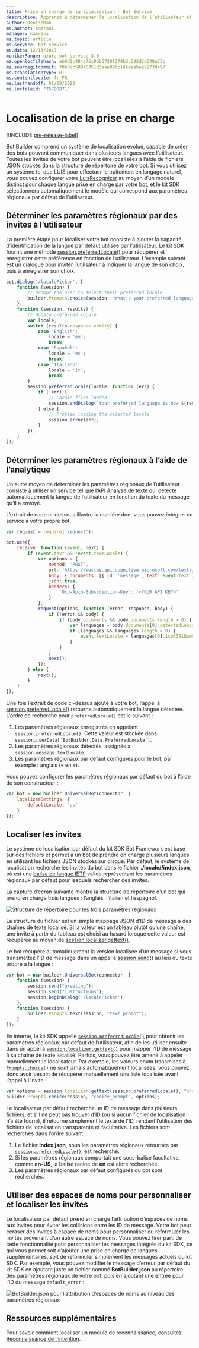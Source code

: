 ```yaml
---
title: Prise en charge de la localisation - Bot Service
description: Apprenez à déterminer la localisation de l’utilisateur et à activer les fonctionnalités de localisation à l’aide du kit SDK Bot Framework pour Node.js.
author: DeniseMak
ms.author: kamrani
manager: kamrani
ms.topic: article
ms.service: bot-service
ms.date: 12/13/2017
monikerRange: azure-bot-service-3.0
ms.openlocfilehash: eb9d2c484a76c0db5720f274b3c592d2d648a75b
ms.sourcegitcommit: f8b5cc509a6351d3aae89bc146eaabead973de97
ms.translationtype: HT
ms.contentlocale: fr-FR
ms.lasthandoff: 01/09/2020
ms.locfileid: "75790871"
---
```

# <a name="support-localization"></a>Localisation de la prise en charge

[!INCLUDE [pre-release-label](../includes/pre-release-label-v3.md)]

Bot Builder comprend un système de localisation évolué, capable de créer des bots pouvant communiquer dans plusieurs langues avec l’utilisateur. Toutes les invites de votre bot peuvent être localisées à l’aide de fichiers JSON stockés dans la structure de répertoire de votre bot. Si vous utilisez un système tel que LUIS pour effectuer le traitement en langage naturel, vous pouvez configurer votre [LuisRecognizer][LUISRecognizer] au moyen d’un modèle distinct pour chaque langue prise en charge par votre bot, et le kit SDK sélectionnera automatiquement le modèle qui correspond aux paramètres régionaux par défaut de l’utilisateur.

## <a name="determine-the-locale-by-prompting-the-user"></a>Déterminer les paramètres régionaux par des invites à l’utilisateur
La première étape pour localiser votre bot consiste à ajouter la capacité d’identification de la langue par défaut utilisée par l’utilisateur. Le kit SDK fournit une méthode [session.preferredLocale()][preferredLocal] pour récupérer et enregistrer cette préférence en fonction de l’utilisateur. L’exemple suivant est un dialogue pour inviter l’utilisateur à indiquer la langue de son choix, puis à enregistrer son choix.

``` javascript
bot.dialog('/localePicker', [
    function (session) {
        // Prompt the user to select their preferred locale
        builder.Prompts.choice(session, "What's your preferred language?", 'English|Español|Italiano');
    },
    function (session, results) {
        // Update preferred locale
        var locale;
        switch (results.response.entity) {
            case 'English':
                locale = 'en';
                break;
            case 'Español':
                locale = 'es';
                break;
            case 'Italiano':
                locale = 'it';
                break;
        }
        session.preferredLocale(locale, function (err) {
            if (!err) {
                // Locale files loaded
                session.endDialog(`Your preferred language is now ${results.response.entity}`);
            } else {
                // Problem loading the selected locale
                session.error(err);
            }
        });
    }
]);
```

## <a name="determine-the-locale-by-using-analytics"></a>Déterminer les paramètres régionaux à l’aide de l’analytique
Un autre moyen de déterminer les paramètres régionaux de l’utilisateur consiste à utiliser un service tel que l’[API Analyse de texte](/azure/cognitive-services/cognitive-services-text-analytics-quick-start) qui détecte automatiquement la langue de l’utilisateur en fonction du texte du message qu’il a envoyé.

L’extrait de code ci-dessous illustre la manière dont vous pouvez intégrer ce service à votre propre bot.
``` javascript
var request = require('request');

bot.use({
    receive: function (event, next) {
        if (event.text && !event.textLocale) {
            var options = {
                method: 'POST',
                url: 'https://westus.api.cognitive.microsoft.com/text/analytics/v2.0/languages?numberOfLanguagesToDetect=1',
                body: { documents: [{ id: 'message', text: event.text }]},
                json: true,
                headers: {
                    'Ocp-Apim-Subscription-Key': '<YOUR API KEY>'
                }
            };
            request(options, function (error, response, body) {
                if (!error && body) {
                    if (body.documents && body.documents.length > 0) {
                        var languages = body.documents[0].detectedLanguages;
                        if (languages && languages.length > 0) {
                            event.textLocale = languages[0].iso6391Name;
                        }
                    }
                }
                next();
            });
        } else {
            next();
        }
    }
});
```

Une fois l’extrait de code ci-dessus ajouté à votre bot, l’appel à [session.preferredLocale()][preferredLocal] retourne automatiquement la langue détectée. L’ordre de recherche pour `preferredLocale()` est le suivant :
1. Les paramètres régionaux enregistrés en appelant `session.preferredLocale()`. Cette valeur est stockée dans `session.userData['BotBuilder.Data.PreferredLocale']`.
2. Les paramètres régionaux détectés, assignés à `session.message.textLocale`.
3. Les paramètres régionaux par défaut configurés pour le bot, par exemple : anglais (« en »).

Vous pouvez configurer les paramètres régionaux par défaut du bot à l’aide de son constructeur :

```javascript
var bot = new builder.UniversalBot(connector, {
    localizerSettings: { 
        defaultLocale: "es" 
    }
});
```

## <a name="localize-prompts"></a>Localiser les invites
Le système de localisation par défaut du kit SDK Bot Framework est basé sur des fichiers et permet à un bot de prendre en charge plusieurs langues en utilisant les fichiers JSON stockés sur disque. Par défaut, le système de localisation recherche les invites du bot dans le fichier **./locale/<IETF TAG>/index.json**, où <IETF TAG> est une [balise de langue IETF][IEFT] valide représentant les paramètres régionaux par défaut pour lesquels rechercher des invites. 

La capture d’écran suivante montre la structure de répertoire d’un bot qui prend en charge trois langues : l’anglais, l’italien et l’espagnol.

![Structure de répertoire pour les trois paramètres régionaux](../media/locale-dir.png)

La structure du fichier est un simple mappage JSON d’ID de message à des chaînes de texte localisé. Si la valeur est un tableau plutôt qu’une chaîne, une invite à partir du tableau est choisi au hasard lorsque cette valeur est récupérée au moyen de [session.localizer.gettext()][GetText]. 

Le bot récupère automatiquement la version localisée d’un message si vous transmettez l’ID de message dans un appel à [session.send()](http://docs.botframework.com/node/builder/chat-reference/classes/_botbuilder_d_.session#send) au lieu du texte propre à la langue :

```javascript
var bot = new builder.UniversalBot(connector, [
    function (session) {
        session.send("greeting");
        session.send("instructions");
        session.beginDialog('/localePicker');
    },
    function (session) {
        builder.Prompts.text(session, "text_prompt");
    }
]);
```

En interne, le kit SDK appelle [`session.preferredLocale()`][preferredLocale] pour obtenir les paramètres régionaux par défaut de l’utilisateur, afin de les utiliser ensuite dans un appel à [`session.localizer.gettext()`][GetText] pour mapper l’ID de message à sa chaîne de texte localisé.  Parfois, vous pouvez être amené à appeler manuellement le localisateur. Par exemple, les valeurs enum transmises à [`Prompts.choice()`][promptsChoice] ne sont jamais automatiquement localisées, vous pouvez donc avoir besoin de récupérer manuellement une liste localisée avant l’appel à l’invite :

```javascript
var options = session.localizer.gettext(session.preferredLocale(), "choice_options");
builder.Prompts.choice(session, "choice_prompt", options);
```

Le localisateur par défaut recherche un ID de message dans plusieurs fichiers, et s’il ne peut pas trouver d’ID (ou si aucun fichier de localisation n’a été fourni), il retourne simplement le texte de l’ID, rendant l’utilisation des fichiers de localisation transparente et facultative.  Les fichiers sont recherchés dans l’ordre suivant :

1. Le fichier **index.json**, sous les paramètres régionaux retournés par [`session.preferredLocale()`][preferredLocale], est recherché.
2. Si les paramètres régionaux comportait une sous-balise facultative, comme **en-US**, la balise racine de **en** est alors recherchée.
3. Les paramètres régionaux par défaut configurés du bot sont recherchés.

## <a name="use-namespaces-to-customize-and-localize-prompts"></a>Utiliser des espaces de noms pour personnaliser et localiser les invites
Le localisateur par défaut prend en charge l’attribution d’espaces de noms aux invites pour éviter les collisions entre les ID de message.  Votre bot peut écraser des invites à espace de noms pour personnaliser ou reformuler les invites provenant d’un autre espace de noms.  Vous pouvez tirer parti de cette fonctionnalité pour personnaliser les messages intégrés du kit SDK, ce qui vous permet soit d’ajouter une prise en charge de langues supplémentaires, soit de reformuler simplement les messages actuels du kit SDK.  Par exemple, vous pouvez modifier le message d’erreur par défaut du kit SDK en ajoutant juste un fichier nommé **BotBuilder.json** au répertoire des paramètres régionaux de votre bot, puis en ajoutant une entrée pour l’ID du message `default_error` :

![BotBuilder.json pour l’attribution d’espaces de noms au niveau des paramètres régionaux](../media/locale-namespacing.png)


## <a name="additional-resources"></a>Ressources supplémentaires

Pour savoir comment localiser un module de reconnaissance, consultez [Reconnaissance de l’intention](bot-builder-nodejs-recognize-intent-messages.md).


[LUIS]: https://www.luis.ai/
[IMessage]: http://docs.botframework.com/node/builder/chat-reference/interfaces/_botbuilder_d_.imessage
[IntentRecognizerSetOptions]: https://docs.botframework.com/node/builder/chat-reference/interfaces/_botbuilder_d_.iintentrecognizersetoptions.html
[LUISRecognizer]: https://docs.botframework.com/node/builder/chat-reference/classes/_botbuilder_d_.luisrecognizer
[LUISSample]: https://aka.ms/v3-js-luisSample
[DisambiguationSample]: https://aka.ms/v3-js-onDisambiguateRoute
[preferredLocal]: https://docs.botframework.com/node/builder/chat-reference/classes/_botbuilder_d_.session#preferredlocale
[preferredLocale]: https://docs.botframework.com/node/builder/chat-reference/classes/_botbuilder_d_.session#preferredlocale
[promptsChoice]: https://docs.botframework.com/node/builder/chat-reference/interfaces/_botbuilder_d_.__global.iprompts.html#choice
[GetText]: https://docs.botframework.com/node/builder/chat-reference/interfaces/_botbuilder_d_.ilocalizer.html#gettext
[IEFT]: https://en.wikipedia.org/wiki/IETF_language_tag

